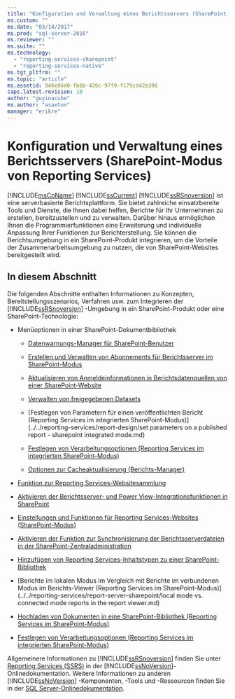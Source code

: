 ```yaml
---
title: "Konfiguration und Verwaltung eines Berichtsservers (SharePoint-Modus von Reporting Services) | Microsoft Docs"
ms.custom: ""
ms.date: "03/14/2017"
ms.prod: "sql-server-2016"
ms.reviewer: ""
ms.suite: ""
ms.technology: 
  - "reporting-services-sharepoint"
  - "reporting-services-native"
ms.tgt_pltfrm: ""
ms.topic: "article"
ms.assetid: 846e86d0-fbbb-426c-97f9-f179cd42b390
caps.latest.revision: 10
author: "guyinacube"
ms.author: "asaxton"
manager: "erikre"
---
```

# Konfiguration und Verwaltung eines Berichtsservers (SharePoint-Modus von Reporting Services)
  [!INCLUDE[msCoName](../../includes/msconame-md.md)] [!INCLUDE[ssCurrent](../../includes/sscurrent-md.md)] [!INCLUDE[ssRSnoversion](../../includes/ssrsnoversion-md.md)] ist eine serverbasierte Berichtsplattform. Sie bietet zahlreiche einsatzbereite Tools und Dienste, die Ihnen dabei helfen, Berichte für Ihr Unternehmen zu erstellen, bereitzustellen und zu verwalten. Darüber hinaus ermöglichen Ihnen die Programmierfunktionen eine Erweiterung und individuelle Anpassung Ihrer Funktionen zur Berichterstellung. Sie können die Berichtsumgebung in ein SharePoint-Produkt integrieren, um die Vorteile der Zusammenarbeitsumgebung zu nutzen, die von SharePoint-Websites bereitgestellt wird.  
  
## In diesem Abschnitt  
 Die folgenden Abschnitte enthalten Informationen zu Konzepten, Bereitstellungsszenarios, Verfahren usw. zum Integrieren der [!INCLUDE[ssRSnoversion](../../includes/ssrsnoversion-md.md)] -Umgebung in ein SharePoint-Produkt oder eine SharePoint-Technologie:  
  
-   Menüoptionen in einer SharePoint-Dokumentbibliothek  
  
    -   [Datenwarnungs-Manager für SharePoint-Benutzer](../../reporting-services/data-alert-manager-for-sharepoint-users.md)  
  
    -   [Erstellen und Verwalten von Abonnements für Berichtsserver im SharePoint-Modus](../../reporting-services/subscriptions/create-and-manage-subscriptions-for-sharepoint-mode-report-servers.md)  
  
    -   [Aktualisieren von Anmeldeinformationen in Berichtsdatenquellen von einer SharePoint-Website](../../reporting-services/report-data/update-credentials-in-report-data-sources-from-a-sharepoint-site.md)  
  
    -   [Verwalten von freigegebenen Datasets](../../reporting-services/report-data/manage-shared-datasets.md)  
  
    -   [Festlegen von Parametern für einen veröffentlichten Bericht &#40;Reporting Services im integrierten SharePoint-Modus&#41;](../../reporting-services/report-design/set parameters on a published report - sharepoint integrated mode.md)  
  
    -   [Festlegen von Verarbeitungsoptionen &#40;Reporting Services im integrierten SharePoint-Modus&#41;](../../reporting-services/report-server-sharepoint/set-processing-options-reporting-services-in-sharepoint-integrated-mode.md)  
  
    -   [Optionen zur Cacheaktualisierung &#40;Berichts-Manager&#41;](../Topic/Cache%20Refresh%20Options%20\(Report%20Manager\).md)  
  
-   [Funktion zur Reporting Services-Websitesammlung](../../reporting-services/report-server-sharepoint/reporting-services-site-collection-features.md)  
  
-   [Aktivieren der Berichtsserver- und Power View-Integrationsfunktionen in SharePoint](../../reporting-services/report-server-sharepoint/activate-the-report-server-and-power-view-integration-features-in-sharepoint.md)  
  
-   [Einstellungen und Funktionen für Reporting Services-Websites &#40;SharePoint-Modus&#41;](../../reporting-services/report-server-sharepoint/reporting-services-site-settings-and-site-features-sharepoint-mode.md)  
  
-   [Aktivieren der Funktion zur Synchronisierung der Berichtsserverdateien in der SharePoint-Zentraladministration](../../reporting-services/report-server-sharepoint/activate-the-report-server-file-sync-feature-in-sharepoint-ca.md)  
  
-   [Hinzufügen von Reporting Services-Inhaltstypen zu einer SharePoint-Bibliothek](../../reporting-services/report-server-sharepoint/add-reporting-services-content-types-to-a-sharepoint-library.md)  
  
-   [Berichte im lokalen Modus im Vergleich mit Berichte im verbundenen Modus im Berichts-Viewer &#40;Reporting Services im SharePoint-Modus&#41;](../../reporting-services/report-server-sharepoint/local mode vs. connected mode reports in the report viewer.md)  
  
-   [Hochladen von Dokumenten in eine SharePoint-Bibliothek &#40;Reporting Services im SharePoint-Modus&#41;](../../reporting-services/report-server-sharepoint/upload-documents-to-a-sharepoint-library-reporting-services-in-sharepoint-mode.md)  
  
-   [Festlegen von Verarbeitungsoptionen &#40;Reporting Services im integrierten SharePoint-Modus&#41;](../../reporting-services/report-server-sharepoint/set-processing-options-reporting-services-in-sharepoint-integrated-mode.md)  
  
 Allgemeinere Informationen zu [!INCLUDE[ssRSnoversion](../../includes/ssrsnoversion-md.md)] finden Sie unter [Reporting Services &#40;SSRS&#41;](../../reporting-services/reporting-services-ssrs.md) in der [!INCLUDE[ssNoVersion](../../includes/ssnoversion-md.md)]-Onlinedokumentation. Weitere Informationen zu anderen [!INCLUDE[ssNoVersion](../../includes/ssnoversion-md.md)] -Komponenten, -Tools und -Ressourcen finden Sie in der [SQL Server-Onlinedokumentation](../../sql-server/technische-dokumentation-zu-sql-server.md).  
  
  